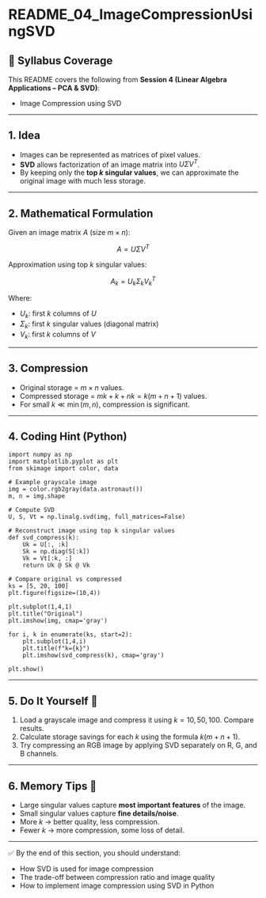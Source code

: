 # README_04_ImageCompressionUsingSVD

## 📌 Syllabus Coverage
This README covers the following from **Session 4 (Linear Algebra Applications – PCA & SVD)**:
- Image Compression using SVD

---

## 1. Idea
- Images can be represented as matrices of pixel values.  
- **SVD** allows factorization of an image matrix into $U \Sigma V^T$.  
- By keeping only the **top $k$ singular values**, we can approximate the original image with much less storage.  

---

## 2. Mathematical Formulation
Given an image matrix $A$ (size $m \times n$):  

$$
A = U \Sigma V^T
$$

Approximation using top $k$ singular values:  

$$
A_k = U_k \Sigma_k V_k^T
$$

Where:  
- $U_k$: first $k$ columns of $U$  
- $\Sigma_k$: first $k$ singular values (diagonal matrix)  
- $V_k$: first $k$ columns of $V$  

---

## 3. Compression
- Original storage = $m \times n$ values.  
- Compressed storage = $mk + k + nk = k(m+n+1)$ values.  
- For small $k \ll \min(m,n)$, compression is significant.  

---

## 4. Coding Hint (Python)
    import numpy as np
    import matplotlib.pyplot as plt
    from skimage import color, data

    # Example grayscale image
    img = color.rgb2gray(data.astronaut())
    m, n = img.shape

    # Compute SVD
    U, S, Vt = np.linalg.svd(img, full_matrices=False)

    # Reconstruct image using top k singular values
    def svd_compress(k):
        Uk = U[:, :k]
        Sk = np.diag(S[:k])
        Vk = Vt[:k, :]
        return Uk @ Sk @ Vk

    # Compare original vs compressed
    ks = [5, 20, 100]
    plt.figure(figsize=(10,4))

    plt.subplot(1,4,1)
    plt.title("Original")
    plt.imshow(img, cmap='gray')

    for i, k in enumerate(ks, start=2):
        plt.subplot(1,4,i)
        plt.title(f"k={k}")
        plt.imshow(svd_compress(k), cmap='gray')

    plt.show()

---

## 5. Do It Yourself 🚀
1. Load a grayscale image and compress it using $k = 10, 50, 100$. Compare results.  
2. Calculate storage savings for each $k$ using the formula $k(m+n+1)$.  
3. Try compressing an RGB image by applying SVD separately on R, G, and B channels.  

---

## 6. Memory Tips 🧠
- Large singular values capture **most important features** of the image.  
- Small singular values capture **fine details/noise**.  
- More $k$ → better quality, less compression.  
- Fewer $k$ → more compression, some loss of detail.  

---

✅ By the end of this section, you should understand:
- How SVD is used for image compression  
- The trade-off between compression ratio and image quality  
- How to implement image compression using SVD in Python  
